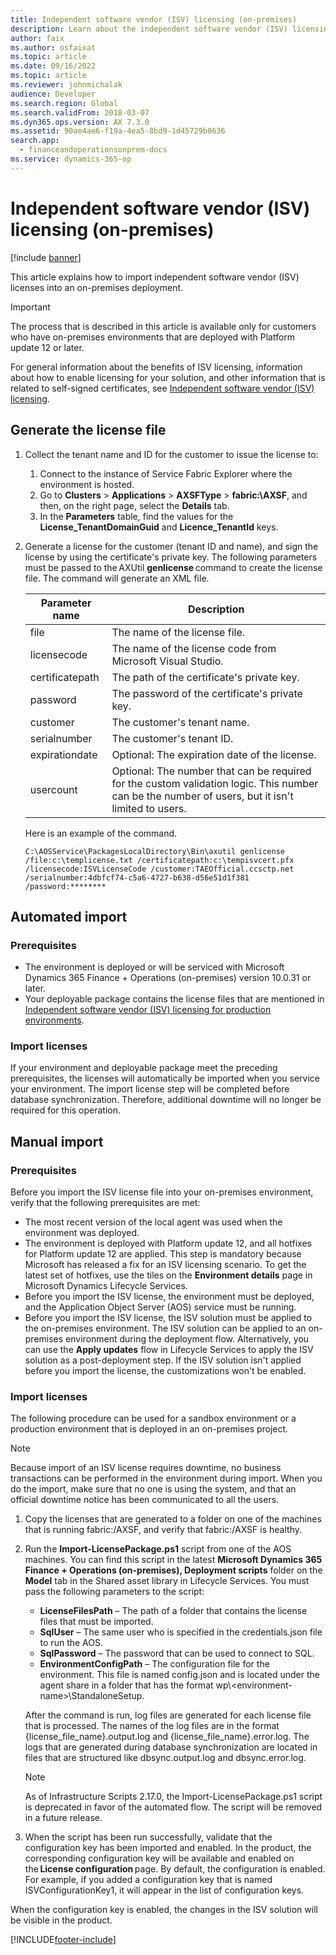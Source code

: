 ```yaml
---
title: Independent software vendor (ISV) licensing (on-premises)
description: Learn about the independent software vendor (ISV) licensing feature for on-premises environments, including outlines on generating license files and automated imports.
author: faix
ms.author: osfaixat
ms.topic: article
ms.date: 09/16/2022
ms.topic: article
ms.reviewer: johnmichalak
audience: Developer
ms.search.region: Global
ms.search.validFrom: 2018-03-07
ms.dyn365.ops.version: AX 7.3.0
ms.assetid: 90ae4ae6-f19a-4ea5-8bd9-1d45729b0636
search.app:
  - financeandoperationsonprem-docs
ms.service: dynamics-365-op
---
```


# Independent software vendor (ISV) licensing (on-premises)

[!include [banner](../includes/banner.md)]

This article explains how to import independent software vendor (ISV) licenses into an on-premises deployment.

> [!IMPORTANT]
> The process that is described in this article is available only for customers who have on-premises environments that are deployed with Platform update 12 or later.

For general information about the benefits of ISV licensing, information about how to enable licensing for your solution, and other information that is related to self-signed certificates, see [Independent software vendor (ISV) licensing](isv-licensing.md).

## Generate the license file

1. Collect the tenant name and ID for the customer to issue the license to:

    1. Connect to the instance of Service Fabric Explorer where the environment is hosted.
    2. Go to **Clusters** &gt; **Applications** &gt; **AXSFType** &gt; **fabric:\\AXSF**, and then, on the right page, select the **Details** tab.
    3. In the **Parameters** table, find the values for the **License\_TenantDomainGuid** and **Licence\_TenantId** keys.

1. Generate a license for the customer (tenant ID and name), and sign the license by using the certificate's private key. The following parameters must be passed to the AXUtil **genlicense** command to create the license file. The command will generate an XML file.

    | Parameter name  | Description |
    |-----------------|-------------|
    | file            | The name of the license file. |
    | licensecode     | The name of the license code from Microsoft Visual Studio. |
    | certificatepath | The path of the certificate's private key. |
    | password        | The password of the certificate's private key. |
    | customer        | The customer's tenant name. |
    | serialnumber    | The customer's tenant ID. |
    | expirationdate  | Optional: The expiration date of the license. |
    | usercount       | Optional: The number that can be required for the custom validation logic. This number can be the number of users, but it isn't limited to users. |

    Here is an example of the command.

    ```Console
    C:\AOSService\PackagesLocalDirectory\Bin\axutil genlicense /file:c:\templicense.txt /certificatepath:c:\tempisvcert.pfx /licensecode:ISVLicenseCode /customer:TAEOfficial.ccsctp.net /serialnumber:4dbfcf74-c5a6-4727-b638-d56e51d1f381 /password:********
    ```

## Automated import

### Prerequisites

- The environment is deployed or will be serviced with Microsoft Dynamics 365 Finance + Operations (on-premises) version 10.0.31 or later.
- Your deployable package contains the license files that are mentioned in [Independent software vendor (ISV) licensing for production environments](isv-licensing.md#production-environments).

### Import licenses

If your environment and deployable package meet the preceding prerequisites, the licenses will automatically be imported when you service your environment. The import license step will be completed before database synchronization. Therefore, additional downtime will no longer be required for this operation.

## Manual import

### Prerequisites

Before you import the ISV license file into your on-premises environment, verify that the following prerequisites are met:

- The most recent version of the local agent was used when the environment was deployed.
- The environment is deployed with Platform update 12, and all hotfixes for Platform update 12 are applied. This step is mandatory because Microsoft has released a fix for an ISV licensing scenario. To get the latest set of hotfixes, use the tiles on the **Environment details** page in Microsoft Dynamics Lifecycle Services.
- Before you import the ISV license, the environment must be deployed, and the Application Object Server (AOS) service must be running.
- Before you import the ISV license, the ISV solution must be applied to the on-premises environment. The ISV solution can be applied to an on-premises environment during the deployment flow. Alternatively, you can use the **Apply updates** flow in Lifecycle Services to apply the ISV solution as a post-deployment step. If the ISV solution isn't applied before you import the license, the customizations won't be enabled.

### Import licenses

The following procedure can be used for a sandbox environment or a production environment that is deployed in an on-premises project.

> [!NOTE]
> Because import of an ISV license requires downtime, no business transactions can be performed in the environment during import. When you do the import, make sure that no one is using the system, and that an official downtime notice has been communicated to all the users.

1. Copy the licenses that are generated to a folder on one of the machines that is running fabric:/AXSF, and verify that fabric:/AXSF is healthy.
1. Run the **Import-LicensePackage.ps1** script from one of the AOS machines. You can find this script in the latest **Microsoft Dynamics 365 Finance + Operations (on-premises), Deployment scripts** folder on the **Model** tab in the Shared asset library in Lifecycle Services. You must pass the following parameters to the script:

    - **LicenseFilesPath** – The path of a folder that contains the license files that must be imported. 
    - **SqlUser** – The same user who is specified in the credentials.json file to run the AOS.
    - **SqlPassword** – The password that can be used to connect to SQL.
    - **EnvironmentConfigPath** – The configuration file for the environment. This file is named config.json and is located under the agent share in a folder that has the format wp\\&lt;environment-name&gt;\\StandaloneSetup.

    After the command is run, log files are generated for each license file that is processed. The names of the log files are in the format {license\_file\_name}.output.log and {license\_file\_name}.error.log. The logs that are generated during database synchronization are located in files that are structured like dbsync.output.log and dbsync.error.log.

    > [!NOTE]
    > As of Infrastructure Scripts 2.17.0, the Import-LicensePackage.ps1 script is deprecated in favor of the automated flow. The script will be removed in a future release.

1. When the script has been run successfully, validate that the configuration key has been imported and enabled. In the product, the corresponding configuration key will be available and enabled on the **License configuration** page. By default, the configuration is enabled. For example, if you added a configuration key that is named ISVConfigurationKey1, it will appear in the list of configuration keys.

When the configuration key is enabled, the changes in the ISV solution will be visible in the product.


[!INCLUDE[footer-include](../../../includes/footer-banner.md)]
